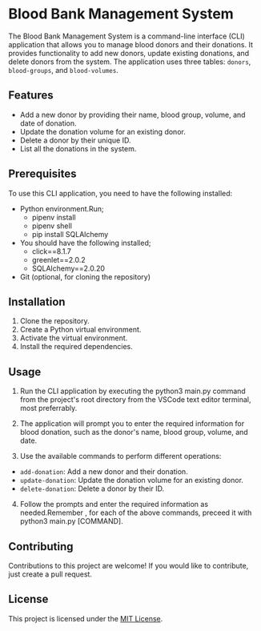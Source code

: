 # Blood Bank Management System

The Blood Bank Management System is a command-line interface (CLI) application that allows you to manage blood donors and their donations. It provides functionality to add new donors, update existing donations, and delete donors from the system. The application uses three tables: `donors`, `blood-groups`, and `blood-volumes`.

## Features

- Add a new donor by providing their name, blood group, volume, and date of donation.
- Update the donation volume for an existing donor.
- Delete a donor by their unique ID.
- List all the donations in the system.

## Prerequisites

To use this CLI application, you need to have the following installed:

- Python environment.Run;
   * pipenv install
   * pipenv shell
   * pip install SQLAlchemy
- You should have the following installed;
   * click==8.1.7
   * greenlet==2.0.2
   * SQLAlchemy==2.0.20
- Git (optional, for cloning the repository)

## Installation

1. Clone the repository.
2. Create a Python virtual environment.
3. Activate the virtual environment.
4. Install the required dependencies.

## Usage

1. Run the CLI application by executing the python3 main.py command from the project's root directory from the VSCode text editor terminal, most preferrably.

2. The application will prompt you to enter the required information for blood donation, such as the donor's name, blood group, volume, and date.

3. Use the available commands to perform different operations:

- `add-donation`: Add a new donor and their donation.
- `update-donation`: Update the donation volume for an existing donor.
- `delete-donation`: Delete a donor by their ID.

4. Follow the prompts and enter the required information as needed.Remember , for each of the above commands, preceed it with python3 main.py [COMMAND].

## Contributing

Contributions to this project are welcome! If you would like to contribute, just create a pull request.

## License

This project is licensed under the [MIT License](LICENSE).